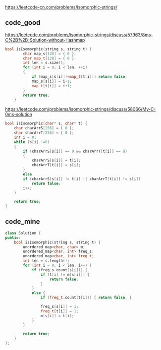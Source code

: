 
https://leetcode-cn.com/problems/isomorphic-strings/

## code_good
https://leetcode.com/problems/isomorphic-strings/discuss/57963/8ms-C%2B%2B-Solution-without-Hashmap  
```cpp
bool isIsomorphic(string s, string t) {
        char map_s[128] = { 0 };
        char map_t[128] = { 0 };
        int len = s.size();
        for (int i = 0; i < len; ++i)
        {
            if (map_s[s[i]]!=map_t[t[i]]) return false;
            map_s[s[i]] = i+1;
            map_t[t[i]] = i+1;
        }
        return true;    
    }
```

https://leetcode.com/problems/isomorphic-strings/discuss/58066/My-C-0ms-solution  
```cpp
bool isIsomorphic(char* s, char* t) {
	char charArrS[256] = { 0 };
	char charArrT[256] = { 0 };
	int i = 0;
	while (s[i] !=0)
	{
		if (charArrS[s[i]] == 0 && charArrT[t[i]] == 0)
		{
			charArrS[s[i]] = t[i];
			charArrT[t[i]] = s[i];
		}
		else
		if (charArrS[s[i]] != t[i] || charArrT[t[i]] != s[i])
			return false;
		i++;
	}

	return true;
}
```

## code_mine
```cpp
class Solution {
public:
    bool isIsomorphic(string s, string t) {
        unordered_map<char, char> m;
        unordered_map<char, int> freq_s;
        unordered_map<char, int> freq_t;
        int len = s.length();
        for (int i = 0; i < len; i++) {
            if (freq_s.count(s[i])) {
                if (t[i] != m[s[i]]) {
                    return false;
                }
            }
            else {
                if (freq_t.count(t[i])) { return false; }

                freq_s[s[i]] = 1;
                freq_t[t[i]] = 1;
                m[s[i]] = t[i];
            }
        }

        return true;
    }
};
```


